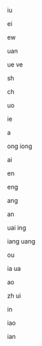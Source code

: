 iu

ei

ew 

uan

ue ve

sh

ch

uo

ie

a

ong iong

ai

en

eng

ang

an

uai ing

iang uang

ou

ia ua

ao

zh ui

in

iao

ian